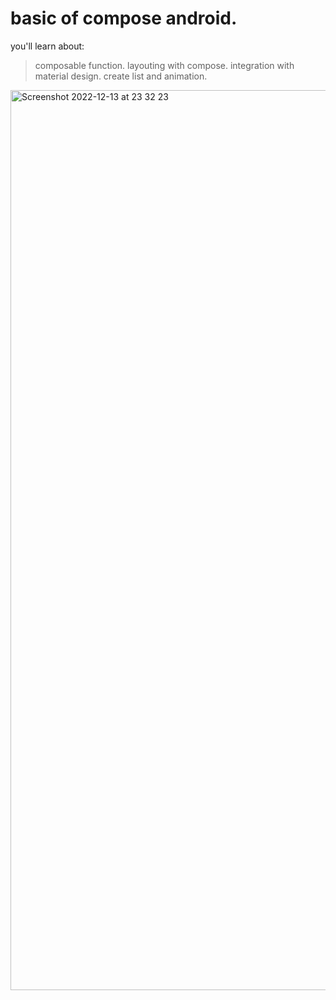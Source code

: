 # basic of compose android. 
you'll learn about:  
> composable function. 
> layouting with compose. 
> integration with material design. 
> create list and animation. 

<img width="1440" alt="Screenshot 2022-12-13 at 23 32 23" src="https://user-images.githubusercontent.com/53375007/207390114-0f939362-86bd-4b32-a26a-413c2aee2832.png">

